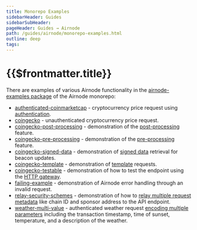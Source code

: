 ```yaml
---
title: Monorepo Examples
sidebarHeader: Guides
sidebarSubHeader:
pageHeader: Guides → Airnode
path: /guides/airnode/monorepo-examples.html
outline: deep
tags:
---
```


<PageHeader/>

<SearchHighlight/>

# {{$frontmatter.title}}

There are examples of various Airnode functionality in the
[airnode-examples package<ExternalLinkImage/>](https://github.com/api3dao/airnode/tree/v0.8/packages/airnode-examples)
of the Airnode monorepo:

- [authenticated-coinmarketcap<ExternalLinkImage/>](https://github.com/api3dao/airnode/blob/v0.8/packages/airnode-examples/integrations/authenticated-coinmarketcap) -
  cryptocurrency price request using
  [authentication](/reference/airnode/latest/understand/api-security.md#airnode-authentication-security-schemes).
- [coingecko<ExternalLinkImage/>](https://github.com/api3dao/airnode/blob/v0.8/packages/airnode-examples/integrations/coingecko) -
  unauthenticated cryptocurrency price request.
- [coingecko-post-processing<ExternalLinkImage/>](https://github.com/api3dao/airnode/tree/v0.8/packages/airnode-examples/integrations/coingecko-post-processing) -
  demonstration of the [post-processing](/reference/ois/latest/processing.md)
  feature.
- [coingecko-pre-processing](https://github.com/api3dao/airnode/tree/v0.8/packages/airnode-examples/integrations/coingecko-pre-processing) -
  demonstration of the [pre-processing](/reference/ois/latest/processing.md)
  feature.
- [coingecko-signed-data<ExternalLinkImage/>](https://github.com/api3dao/airnode/tree/v0.8/packages/airnode-examples/integrations/coingecko-signed-data) -
  demonstration of
  [signed data](/reference/airnode/latest/understand/http-gateways.md) retrieval
  for beacon updates.
- [coingecko-template<ExternalLinkImage/>](https://github.com/api3dao/airnode/tree/v0.8/packages/airnode-examples/integrations/coingecko-template) -
  demonstration of
  [template](/reference/airnode/latest/developers/using-templates.md) requests.
- [coingecko-testable<ExternalLinkImage/>](https://github.com/api3dao/airnode/tree/v0.8/packages/airnode-examples/integrations/coingecko-testable) -
  demonstration of how to test the endpoint using the
  [HTTP gateway](/reference/airnode/latest/understand/http-gateways.md).
- [failing-example<ExternalLinkImage/>](https://github.com/api3dao/airnode/tree/v0.8/packages/airnode-examples/integrations/failing-example) -
  demonstration of Airnode error handling through an invalid request.
- [relay-security-schemes<ExternalLinkImage/>](https://github.com/api3dao/airnode/tree/v0.8/packages/airnode-examples/integrations/relay-security-schemes) -
  demonstration of how to
  [relay multiple request metadata](/reference/airnode/latest/understand/api-security.md#relayed-meta-data-security-schemes)
  like chain ID and sponsor address to the API endpoint.
- [weather-multi-value<ExternalLinkImage/>](https://github.com/api3dao/airnode/tree/v0.8/packages/airnode-examples/integrations/weather-multi-value) -
  authenticated weather request
  [encoding multiple parameters](/reference/ois/latest/reserved-parameters.md#encoding-multiple-values)
  including the transaction timestamp, time of sunset, temperature, and a
  description of the weather.
